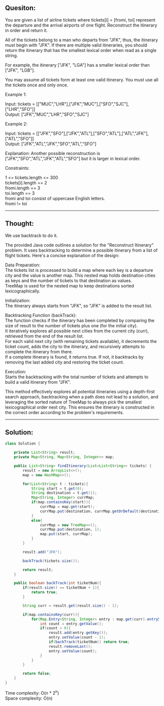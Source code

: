 ## Quesiton:

You are given a list of airline tickets where tickets[i] = [fromi, toi] represent the departure and the arrival airports of one flight. Reconstruct the itinerary in order and return it.  

All of the tickets belong to a man who departs from "JFK", thus, the itinerary must begin with "JFK". If there are multiple valid itineraries, you should return the itinerary that has the smallest lexical order when read as a single string.  

For example, the itinerary ["JFK", "LGA"] has a smaller lexical order than ["JFK", "LGB"].  

You may assume all tickets form at least one valid itinerary. You must use all the tickets once and only once.  

Example 1:  

Input: tickets = [["MUC","LHR"],["JFK","MUC"],["SFO","SJC"],["LHR","SFO"]]  
Output: ["JFK","MUC","LHR","SFO","SJC"]  

Example 2:  

Input: tickets = [["JFK","SFO"],["JFK","ATL"],["SFO","ATL"],["ATL","JFK"],["ATL","SFO"]]  
Output: ["JFK","ATL","JFK","SFO","ATL","SFO"]  

Explanation: Another possible reconstruction is ["JFK","SFO","ATL","JFK","ATL","SFO"] but it is larger in lexical order.  
 
Constraints:  

1 <= tickets.length <= 300  
tickets[i].length == 2  
fromi.length == 3  
toi.length == 3  
fromi and toi consist of uppercase English letters.  
fromi != toi  

---
## Thought:
We use backtrack to do it.  

The provided Java code outlines a solution for the "Reconstruct Itinerary" problem. It uses backtracking to determine a possible itinerary from a list of flight tickets. Here's a concise explanation of the design:  

Data Preparation:  
The tickets list is processed to build a map where each key is a departure city and the value is another map. This nested map holds destination cities as keys and the number of tickets to that destination as values.  
TreeMap is used for the nested map to keep destinations sorted lexicographically.  

Initialization:  
The itinerary always starts from "JFK", so "JFK" is added to the result list.  

Backtracking Function (backTrack):   
The function checks if the itinerary has been completed by comparing the size of result to the number of tickets plus one (for the initial city).  
It iteratively explores all possible next cities from the current city (curr), retrieved from the end of the result list.  
For each valid next city (with remaining tickets available), it decrements the ticket count, adds the city to the itinerary, and recursively attempts to complete the itinerary from there.  
If a complete itinerary is found, it returns true. If not, it backtracks by removing the last added city and restoring the ticket count.  

Execution:  
Starts the backtracking with the total number of tickets and attempts to build a valid itinerary from "JFK".  

This method effectively explores all potential itineraries using a depth-first search approach, backtracking when a path does not lead to a solution, and leveraging the sorted nature of TreeMap to always pick the smallest lexicographical order next city. This ensures the itinerary is constructed in the correct order according to the problem's requirements.  

---
## Solution:
```Java
class Solution {

    private List<String> result;
    private Map<String, Map<String, Integer>> map;

    public List<String> findItinerary(List<List<String>> tickets) {
        result = new ArrayList<>();
        map = new HashMap<>();

        for(List<String> t : tickets){
            String start = t.get(0);
            String destination = t.get(1);
            Map<String, Integer> currMap;
            if(map.containsKey(start)){
                currMap = map.get(start);
                currMap.put(destination, currMap.getOrDefault(destination, 0) + 1);
            }
            else{
                currMap = new TreeMap<>();
                currMap.put(destination, 1);
                map.put(start, currMap);
            }
        }

        result.add("JFK");

        backTrack(tickets.size());

        return result;
    }

    public boolean backTrack(int ticketNum){
        if(result.size() == ticketNum + 1){
            return true;
        }

        String curr = result.get(result.size() - 1);

        if(map.containsKey(curr)){
            for(Map.Entry<String, Integer> entry : map.get(curr).entrySet()){
                int count = entry.getValue();
                if(count > 0){
                    result.add(entry.getKey());
                    entry.setValue(count - 1);
                    if(backTrack(ticketNum)) return true;
                    result.removeLast();
                    entry.setValue(count);
                }
            }
        }

        return false;
    }
}
```
Time complexity: O(n * 2<sup>n</sup>)  
Space complexity: O(n)
